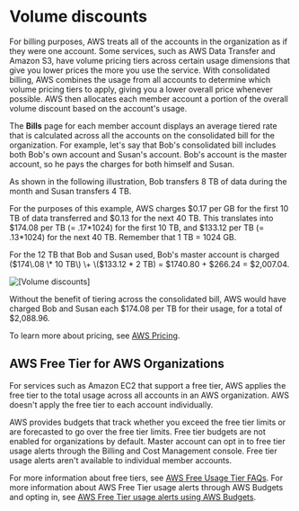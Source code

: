 # Volume discounts<a name="useconsolidatedbilling-discounts"></a>

For billing purposes, AWS treats all of the accounts in the organization as if they were one account\. Some services, such as AWS Data Transfer and Amazon S3, have volume pricing tiers across certain usage dimensions that give you lower prices the more you use the service\. With consolidated billing, AWS combines the usage from all accounts to determine which volume pricing tiers to apply, giving you a lower overall price whenever possible\. AWS then allocates each member account a portion of the overall volume discount based on the account's usage\.

The **Bills** page for each member account displays an average tiered rate that is calculated across all the accounts on the consolidated bill for the organization\. For example, let's say that Bob's consolidated bill includes both Bob's own account and Susan's account\. Bob's account is the master account, so he pays the charges for both himself and Susan\.

As shown in the following illustration, Bob transfers 8 TB of data during the month and Susan transfers 4 TB\.

For the purposes of this example, AWS charges $0\.17 per GB for the first 10 TB of data transferred and $0\.13 for the next 40 TB\. This translates into $174\.08 per TB \(= \.17\*1024\) for the first 10 TB, and $133\.12 per TB \(= \.13\*1024\) for the next 40 TB\. Remember that 1 TB = 1024 GB\.

For the 12 TB that Bob and Susan used, Bob's master account is charged \($174\.08 \* 10 TB\) \+ \($133\.12 \* 2 TB\) = $1740\.80 \+ $266\.24 = $2,007\.04\.

![\[Volume discounts\]](http://docs.aws.amazon.com/awsaccountbilling/latest/aboutv2/images/VolumeDiscount.png)

Without the benefit of tiering across the consolidated bill, AWS would have charged Bob and Susan each $174\.08 per TB for their usage, for a total of $2,088\.96\.

To learn more about pricing, see [AWS Pricing](http://aws.amazon.com/pricing/)\.

## AWS Free Tier for AWS Organizations<a name="cb-free"></a>

For services such as Amazon EC2 that support a free tier, AWS applies the free tier to the total usage across all accounts in an AWS organization\. AWS doesn't apply the free tier to each account individually\.

AWS provides budgets that track whether you exceed the free tier limits or are forecasted to go over the free tier limits\. Free tier budgets are not enabled for organizations by default\. Master account can opt in to free tier usage alerts through the Billing and Cost Management console\. Free tier usage alerts aren't available to individual member accounts\.

For more information about free tiers, see [AWS Free Usage Tier FAQs](https://aws.amazon.com/free/faqs/)\. For more information about AWS Free Tier usage alerts through AWS Budgets and opting in, see [AWS Free Tier usage alerts using AWS Budgets](tracking-free-tier-usage.md#free-budget)\.
